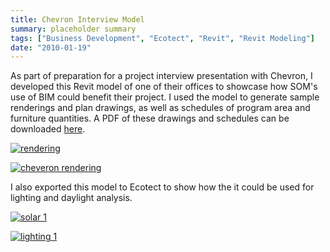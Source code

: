 ```yaml
---
title: Chevron Interview Model
summary: placeholder summary
tags: ["Business Development", "Ecotect", "Revit", "Revit Modeling"]
date: "2010-01-19"
---
```


As part of preparation for a project interview presentation with Chevron, I developed this Revit model of one of their offices to showcase how SOM's use of BIM could benefit their project. I used the model to generate sample renderings and plan drawings, as well as schedules of program area and furniture quantities. A PDF of these drawings and schedules can be downloaded [here](http://www.ericanastas.com/wp-content/uploads/2012/04/Cheveron-Interview-Mock-Up-sr3.pdf).

[![](http://www.ericanastas.com/wp-content/uploads/2010/01/rendering.jpg "rendering")](rendering.jpg)

[![](http://www.ericanastas.com/wp-content/uploads/2010/01/cheveron-rendering.jpg "cheveron rendering")](cheveron-rendering.jpg)

I also exported this model to Ecotect to show how the it could be used for lighting and daylight analysis.

[![](http://www.ericanastas.com/wp-content/uploads/2012/04/solar-1.jpg "solar 1")](solar-1.jpg)

[![](http://www.ericanastas.com/wp-content/uploads/2012/04/lighting-1.jpg "lighting 1")](lighting-1.jpg)
